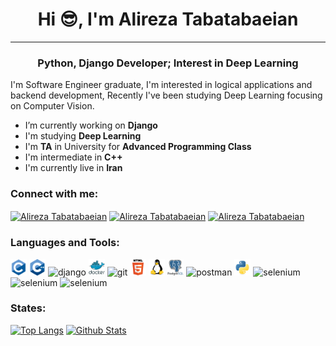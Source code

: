 <h1 align="center">Hi 😎, I'm Alireza Tabatabaeian</h1>
<hr>
<h3 align="center">Python, Django Developer; Interest in Deep Learning</h3>
<p>I'm Software Engineer graduate, I'm interested in logical applications and backend development,
Recently I've been studying Deep Learning focusing on Computer Vision.</p>


- I’m currently working on **Django**
- I'm studying **Deep Learning**
- I'm **TA** in University for **Advanced Programming Class**
- I'm intermediate in **C++**
- I'm currently live in **Iran**

<h3 align=left>Connect with me:</h3>
<p align="left">
<a href="https://www.linkedin.com/in/alireza-tabatabaeian-2b5235132/" target="blank"><img align="center" src="https://raw.githubusercontent.com/rahuldkjain/github-profile-readme-generator/master/src/images/icons/Social/linked-in-alt.svg" alt="Alireza Tabatabaeian" height="25" width="35" /></a>
<a href="https://instagram.com/artasoft_110" target="blank"><img align="center" src="https://raw.githubusercontent.com/rahuldkjain/github-profile-readme-generator/master/src/images/icons/Social/instagram.svg" alt="Alireza Tabatabaeian" height="25" width="35" /></a>
<a href="https://www.telegram.me/artasoft_110" target="blank"><img align="center" src="https://seeklogo.com/images/T/telegram-logo-AD3D08A014-seeklogo.com.png" alt="Alireza Tabatabaeian" height="25" width="25" /></a>
</p>

<h3 align="left">Languages and Tools:</h3>
<p align="left">

<img src="https://raw.githubusercontent.com/devicons/devicon/master/icons/c/c-original.svg" alt="c" width="26" height="26"/>
<img src="https://raw.githubusercontent.com/devicons/devicon/master/icons/cplusplus/cplusplus-original.svg" alt="cplusplus" width="26" height="26"/>
<img src="https://user-images.githubusercontent.com/29748439/177030588-a1916efd-384b-439a-9b30-24dd24dd48b6.png" alt="django" width="40" height="26"/> 
<img src="https://raw.githubusercontent.com/devicons/devicon/master/icons/docker/docker-original-wordmark.svg" alt="docker" width="26" height="26"/>
<img src="https://www.vectorlogo.zone/logos/git-scm/git-scm-icon.svg" alt="git" width="26" height="26"/>
<img src="https://raw.githubusercontent.com/devicons/devicon/master/icons/html5/html5-original-wordmark.svg" alt="html5" width="26" height="26"/>
<img src="https://raw.githubusercontent.com/devicons/devicon/master/icons/linux/linux-original.svg" alt="linux" width="26" height="26"/>
<img src="https://raw.githubusercontent.com/devicons/devicon/master/icons/postgresql/postgresql-original-wordmark.svg" alt="postgresql" width="26" height="26"/>
<img src="https://www.vectorlogo.zone/logos/getpostman/getpostman-icon.svg" alt="postman" width="26" height="26"/>
<img src="https://raw.githubusercontent.com/devicons/devicon/master/icons/python/python-original.svg" alt="python" width="26" height="26"/>
<img src="https://raw.githubusercontent.com/detain/svg-logos/780f25886640cef088af994181646db2f6b1a3f8/svg/selenium-logo.svg" alt="selenium" width="26" height="26"/>
<img src="https://seeklogo.com/images/K/keras-logo-6B06C2FC2D-seeklogo.com.png" alt="selenium" width="26" height="26"/>
<img src="https://seeklogo.com/images/T/tensorflow-logo-02FCED4F98-seeklogo.com.png" alt="selenium" width="26" height="26"/>
</p>

<h3 align="left">States:</h3>

[![Top Langs](https://github-readme-stats.vercel.app/api/top-langs/?username=ArtA110)](https://github.com/anuraghazra/github-readme-stats)
[![Github Stats](https://github-readme-stats.vercel.app/api?username=ArtA110&show_icons=true&line_height=40&include_all_commits=true&count_private=true)](https://github.com/ArtA110/github-readme-stats)

